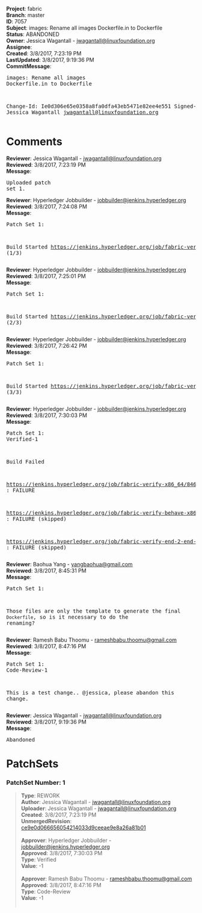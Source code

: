 <strong>Project</strong>: fabric<br><strong>Branch</strong>: master<br><strong>ID</strong>: 7057<br><strong>Subject</strong>: images: Rename all images Dockerfile.in to Dockerfile<br><strong>Status</strong>: ABANDONED<br><strong>Owner</strong>: Jessica Wagantall - jwagantall@linuxfoundation.org<br><strong>Assignee</strong>:<br><strong>Created</strong>: 3/8/2017, 7:23:19 PM<br><strong>LastUpdated</strong>: 3/8/2017, 9:19:36 PM<br><strong>CommitMessage</strong>:<br><pre>images: Rename all images Dockerfile.in to Dockerfile

Change-Id: Ie0d306e65e0358a8fa0dfa43eb5471e82ee4e551
Signed-off-by: Jessica Wagantall <jwagantall@linuxfoundation.org>
</pre><h1>Comments</h1><strong>Reviewer</strong>: Jessica Wagantall - jwagantall@linuxfoundation.org<br><strong>Reviewed</strong>: 3/8/2017, 7:23:19 PM<br><strong>Message</strong>: <pre>Uploaded patch set 1.</pre><strong>Reviewer</strong>: Hyperledger Jobbuilder - jobbuilder@jenkins.hyperledger.org<br><strong>Reviewed</strong>: 3/8/2017, 7:24:08 PM<br><strong>Message</strong>: <pre>Patch Set 1:

Build Started https://jenkins.hyperledger.org/job/fabric-verify-x86_64/8461/ (1/3)</pre><strong>Reviewer</strong>: Hyperledger Jobbuilder - jobbuilder@jenkins.hyperledger.org<br><strong>Reviewed</strong>: 3/8/2017, 7:25:01 PM<br><strong>Message</strong>: <pre>Patch Set 1:

Build Started https://jenkins.hyperledger.org/job/fabric-verify-behave-x86_64/2535/ (2/3)</pre><strong>Reviewer</strong>: Hyperledger Jobbuilder - jobbuilder@jenkins.hyperledger.org<br><strong>Reviewed</strong>: 3/8/2017, 7:26:42 PM<br><strong>Message</strong>: <pre>Patch Set 1:

Build Started https://jenkins.hyperledger.org/job/fabric-verify-end-2-end-x86_64/1/ (3/3)</pre><strong>Reviewer</strong>: Hyperledger Jobbuilder - jobbuilder@jenkins.hyperledger.org<br><strong>Reviewed</strong>: 3/8/2017, 7:30:03 PM<br><strong>Message</strong>: <pre>Patch Set 1: Verified-1

Build Failed 

https://jenkins.hyperledger.org/job/fabric-verify-x86_64/8461/ : FAILURE

https://jenkins.hyperledger.org/job/fabric-verify-behave-x86_64/2535/ : FAILURE (skipped)

https://jenkins.hyperledger.org/job/fabric-verify-end-2-end-x86_64/1/ : FAILURE (skipped)</pre><strong>Reviewer</strong>: Baohua Yang - yangbaohua@gmail.com<br><strong>Reviewed</strong>: 3/8/2017, 8:45:31 PM<br><strong>Message</strong>: <pre>Patch Set 1:

Those files are only the template to generate the final `Dockerfile`, so is it necessary to do the renaming?</pre><strong>Reviewer</strong>: Ramesh Babu Thoomu - rameshbabu.thoomu@gmail.com<br><strong>Reviewed</strong>: 3/8/2017, 8:47:16 PM<br><strong>Message</strong>: <pre>Patch Set 1: Code-Review-1

This is a test change.. @jessica, please abandon this change.</pre><strong>Reviewer</strong>: Jessica Wagantall - jwagantall@linuxfoundation.org<br><strong>Reviewed</strong>: 3/8/2017, 9:19:36 PM<br><strong>Message</strong>: <pre>Abandoned</pre><h1>PatchSets</h1><h3>PatchSet Number: 1</h3><blockquote><strong>Type</strong>: REWORK<br><strong>Author</strong>: Jessica Wagantall - jwagantall@linuxfoundation.org<br><strong>Uploader</strong>: Jessica Wagantall - jwagantall@linuxfoundation.org<br><strong>Created</strong>: 3/8/2017, 7:23:19 PM<br><strong>UnmergedRevision</strong>: [ce9e0d066656054214033d9ceeae9e8a26a81b01](https://github.com/hyperledger-gerrit-archive/fabric/commit/ce9e0d066656054214033d9ceeae9e8a26a81b01)<br><br><strong>Approver</strong>: Hyperledger Jobbuilder - jobbuilder@jenkins.hyperledger.org<br><strong>Approved</strong>: 3/8/2017, 7:30:03 PM<br><strong>Type</strong>: Verified<br><strong>Value</strong>: -1<br><br><strong>Approver</strong>: Ramesh Babu Thoomu - rameshbabu.thoomu@gmail.com<br><strong>Approved</strong>: 3/8/2017, 8:47:16 PM<br><strong>Type</strong>: Code-Review<br><strong>Value</strong>: -1<br><br></blockquote>